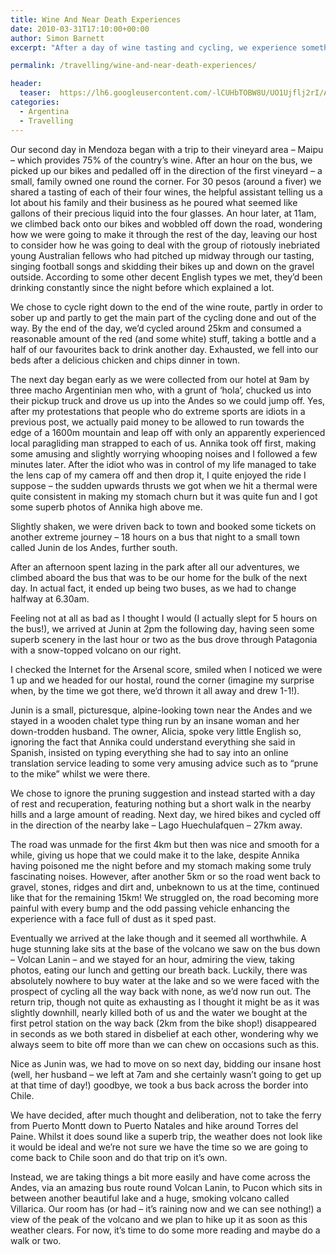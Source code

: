 ```yaml
---
title: Wine And Near Death Experiences
date: 2010-03-31T17:10:00+00:00
author: Simon Barnett
excerpt: "After a day of wine tasting and cycling, we experience something a little more terrifying - paragliding. Then it's off to Junin de los Andes for some off road cycling and some stunning views."

permalink: /travelling/wine-and-near-death-experiences/

header:
  teaser:  https://lh6.googleusercontent.com/-lCUHbTOBW8U/UO1Ujflj2rI/AAAAAAAAAGU/rjTD7Eu68Mw/s640/DSC_0033.JPG
categories:
  - Argentina
  - Travelling
---
```

Our second day in Mendoza began with a trip to their vineyard area &#8211; Maipu &#8211; which provides 75% of the country&#8217;s wine. After an hour on the bus, we picked up our bikes and pedalled off in the direction of the first vineyard &#8211; a small, family owned one round the corner. For 30 pesos (around a fiver) we shared a tasting of each of their four wines, the helpful assistant telling us a lot about his family and their business as he poured what seemed like gallons of their precious liquid into the four glasses. An hour later, at 11am, we climbed back onto our bikes and wobbled off down the road, wondering how we were going to make it through the rest of the day, leaving our host to consider how he was going to deal with the group of riotously inebriated young Australian fellows who had pitched up midway through our tasting, singing football songs and skidding their bikes up and down on the gravel outside. According to some other decent English types we met, they&#8217;d been drinking constantly since the night before which explained a lot.

We chose to cycle right down to the end of the wine route, partly in order to sober up and partly to get the main part of the cycling done and out of the way. By the end of the day, we&#8217;d cycled around 25km and consumed a reasonable amount of the red (and some white) stuff, taking a bottle and a half of our favourites back to drink another day. Exhausted, we fell into our beds after a delicious chicken and chips dinner in town.

The next day began early as we were collected from our hotel at 9am by three macho Argentinian men who, with a grunt of &#8216;hola&#8217;, chucked us into their pickup truck and drove us up into the Andes so we could jump off. Yes, after my protestations that people who do extreme sports are idiots in a previous post, we actually paid money to be allowed to run towards the edge of a 1600m mountain and leap off with only an apparently experienced local paragliding man strapped to each of us. Annika took off first, making some amusing and slightly worrying whooping noises and I followed a few minutes later. After the idiot who was in control of my life managed to take the lens cap of my camera off and then drop it, I quite enjoyed the ride I suppose &#8211; the sudden upwards thrusts we got when we hit a thermal were quite consistent in making my stomach churn but it was quite fun and I got some superb photos of Annika high above me.

Slightly shaken, we were driven back to town and booked some tickets on another extreme journey &#8211; 18 hours on a bus that night to a small town called Junin de los Andes, further south.

After an afternoon spent lazing in the park after all our adventures, we climbed aboard the bus that was to be our home for the bulk of the next day. In actual fact, it ended up being two buses, as we had to change halfway at 6.30am.

Feeling not at all as bad as I thought I would (I actually slept for 5 hours on the bus!), we arrived at Junin at 2pm the following day, having seen some superb scenery in the last hour or two as the bus drove through Patagonia with a snow-topped volcano on our right.

I checked the Internet for the Arsenal score, smiled when I noticed we were 1 up and we headed for our hostal, round the corner (imagine my surprise when, by the time we got there, we&#8217;d thrown it all away and drew 1-1!).

Junin is a small, picturesque, alpine-looking town near the Andes and we stayed in a wooden chalet type thing run by an insane woman and her down-trodden husband. The owner, Alicia, spoke very little English so, ignoring the fact that Annika could understand everything she said in Spanish, insisted on typing everything she had to say into an online translation service leading to some very amusing advice such as to &#8220;prune to the mike&#8221; whilst we were there.

We chose to ignore the pruning suggestion and instead started with a day of rest and recuperation, featuring nothing but a short walk in the nearby hills and a large amount of reading. Next day, we hired bikes and cycled off in the direction of the nearby lake &#8211; Lago Huechulafquen &#8211; 27km away.

The road was unmade for the first 4km but then was nice and smooth for a while, giving us hope that we could make it to the lake, despite Annika having poisoned me the night before and my stomach making some truly fascinating noises. However, after another 5km or so the road went back to gravel, stones, ridges and dirt and, unbeknown to us at the time, continued like that for the remaining 15km! We struggled on, the road becoming more painful with every bump and the odd passing vehicle enhancing the experience with a face full of dust as it sped past.

Eventually we arrived at the lake though and it seemed all worthwhile. A huge stunning lake sits at the base of the volcano we saw on the bus down &#8211; Volcan Lanin &#8211; and we stayed for an hour, admiring the view, taking photos, eating our lunch and getting our breath back. Luckily, there was absolutely nowhere to buy water at the lake and so we were faced with the prospect of cycling all the way back with none, as we&#8217;d now run out. The return trip, though not quite as exhausting as I thought it might be as it was slightly downhill, nearly killed both of us and the water we bought at the first petrol station on the way back (2km from the bike shop!) disappeared in seconds as we both stared in disbelief at each other, wondering why we always seem to bite off more than we can chew on occasions such as this.

Nice as Junin was, we had to move on so next day, bidding our insane host (well, her husband &#8211; we left at 7am and she certainly wasn&#8217;t going to get up at that time of day!) goodbye, we took a bus back across the border into Chile.

We have decided, after much thought and deliberation, not to take the ferry from Puerto Montt down to Puerto Natales and hike around Torres del Paine. Whilst it does sound like a superb trip, the weather does not look like it would be ideal and we&#8217;re not sure we have the time so we are going to come back to Chile soon and do that trip on it&#8217;s own.

Instead, we are taking things a bit more easily and have come across the Andes, via an amazing bus route round Volcan Lanin, to Pucon which sits in between another beautiful lake and a huge, smoking volcano called Villarica. Our room has (or had &#8211; it&#8217;s raining now and we can see nothing!) a view of the peak of the volcano and we plan to hike up it as soon as this weather clears. For now, it&#8217;s time to do some more reading and maybe do a walk or two.
